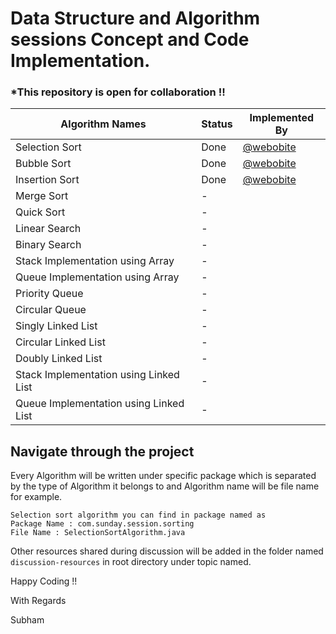 # Data Structure and Algorithm sessions Concept and Code Implementation.
### *This repository is open for collaboration !!

| Algorithm Names|Status |Implemented By|
|--|--|--|
|Selection Sort  | Done | [@webobite](https://github.com/webobite)|
|Bubble Sort  | Done |[@webobite](https://github.com/webobite)|
|Insertion Sort  |Done|[@webobite](https://github.com/webobite)|
|Merge Sort  | -|
|Quick Sort  | -|
|Linear Search  | -|
|Binary Search  | -|
|Stack Implementation using Array  | -|
|Queue Implementation using Array  | -|
|Priority Queue  | -|
|Circular Queue  | -|
|Singly Linked List  | -|
|Circular Linked List  | -|
|Doubly Linked List  | -|
|Stack Implementation using Linked List  | -|
|Queue Implementation using Linked List  | -|

## Navigate through the project
Every Algorithm will be written under specific package which is separated by the type of Algorithm it belongs to and Algorithm name will be file name for example.
```
Selection sort algorithm you can find in package named as
Package Name : com.sunday.session.sorting
File Name : SelectionSortAlgorithm.java
```
Other resources shared during discussion will be added in the folder named `discussion-resources` in root directory under topic named.

Happy Coding !!

With Regards

Subham
